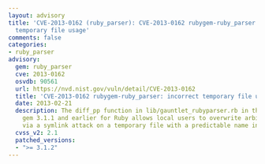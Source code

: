 ```yaml
---
layout: advisory
title: 'CVE-2013-0162 (ruby_parser): CVE-2013-0162 rubygem-ruby_parser: incorrect
  temporary file usage'
comments: false
categories:
- ruby_parser
advisory:
  gem: ruby_parser
  cve: 2013-0162
  osvdb: 90561
  url: https://nvd.nist.gov/vuln/detail/CVE-2013-0162
  title: 'CVE-2013-0162 rubygem-ruby_parser: incorrect temporary file usage'
  date: 2013-02-21
  description: The diff_pp function in lib/gauntlet_rubyparser.rb in the ruby_parser
    gem 3.1.1 and earlier for Ruby allows local users to overwrite arbitrary files
    via a symlink attack on a temporary file with a predictable name in /tmp.
  cvss_v2: 2.1
  patched_versions:
  - ">= 3.1.2"
---
```

